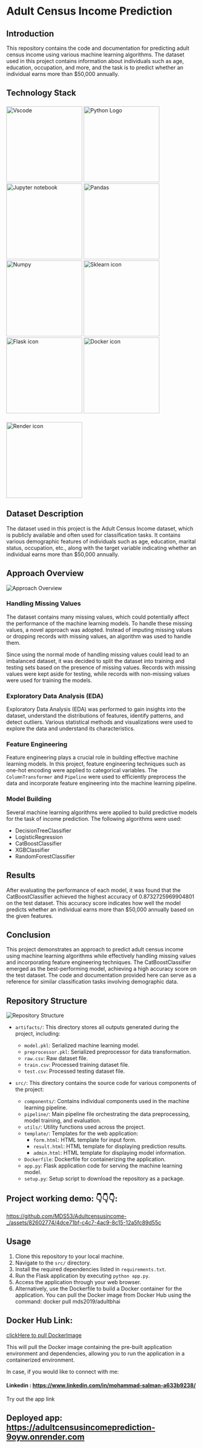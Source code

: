 
# Adult Census Income Prediction

## Introduction

This repository contains the code and documentation for predicting adult census income using various machine learning algorithms. The dataset used in this project contains information about individuals such as age, education, occupation, and more, and the task is to predict whether an individual earns more than $50,000 annually.



## Technology Stack
### 
<img src="https://github.com/MDS53/Adultcensusincome-_/assets/82602774/4a1d188d-a4bc-4d25-881d-80e6db331914" alt="Vscode" width="200"/>

<img src="https://github.com/MDS53/Adultcensusincome-_/assets/82602774/4f0730f0-0f7f-4536-af72-ca89802f8b77" alt="Python Logo" width="200"/>

<img src="https://github.com/MDS53/Adultcensusincome-_/assets/82602774/b5ab334c-4f77-4e07-9556-99c6874022e1" alt="Jupyter notebook" width="200"/>

<img src="https://github.com/MDS53/Adultcensusincome-_/assets/82602774/df040526-5e3f-4309-92a2-b092e0bfea9f" alt="Pandas" width="200"/>

<img src="https://github.com/MDS53/Adultcensusincome-_/assets/82602774/708ee0a7-f846-494b-b1ec-a22fa1bf572e" alt="Numpy" width="200"/>

<img src="https://github.com/MDS53/Adultcensusincome-_/assets/82602774/9ff1d913-4cd5-4411-a6b4-0cd66eaf6acb" alt="Sklearn icon" width="200"/>

<img src="https://github.com/MDS53/Adultcensusincome-_/assets/82602774/7b006b84-93e2-4edc-b3ff-bd0d0672b2f5" alt="Flask icon" width="200"/>

<img src="https://github.com/MDS53/Adultcensusincome-_/assets/82602774/05210c5c-bbec-4efa-a6c6-f859b2fa9121" alt="Docker icon" width="200"/>

####
<img src="https://github.com/MDS53/Adultcensusincome-_/assets/82602774/a7812838-6e90-4ecb-8122-db94b0c76a33" alt="Render icon" width="200"/>



  

## Dataset Description

The dataset used in this project is the Adult Census Income dataset, which is publicly available and often used for classification tasks. It contains various demographic features of individuals such as age, education, marital status, occupation, etc., along with the target variable indicating whether an individual earns more than $50,000 annually.

## Approach Overview
![Approach Overview](https://github.com/MDS53/Adultcensusincome-_/assets/82602774/05a0da34-9120-46f9-93ff-cb83903fa0ce)



### Handling Missing Values

The dataset contains many missing values, which could potentially affect the performance of the machine learning models. To handle these missing values, a novel approach was adopted. Instead of imputing missing values or dropping records with missing values, an algorithm was used to handle them.

Since using the normal mode of handling missing values could lead to an imbalanced dataset, it was decided to split the dataset into training and testing sets based on the presence of missing values. Records with missing values were kept aside for testing, while records with non-missing values were used for training the models.

### Exploratory Data Analysis (EDA)

Exploratory Data Analysis (EDA) was performed to gain insights into the dataset, understand the distributions of features, identify patterns, and detect outliers. Various statistical methods and visualizations were used to explore the data and understand its characteristics.

### Feature Engineering

Feature engineering plays a crucial role in building effective machine learning models. In this project, feature engineering techniques such as one-hot encoding were applied to categorical variables. The `ColumnTransformer` and `Pipeline` were used to efficiently preprocess the data and incorporate feature engineering into the machine learning pipeline.

### Model Building

Several machine learning algorithms were applied to build predictive models for the task of income prediction. The following algorithms were used:

- DecisionTreeClassifier
- LogisticRegression
- CatBoostClassifier
- XGBClassifier
- RandomForestClassifier

## Results

After evaluating the performance of each model, it was found that the CatBoostClassifier achieved the highest accuracy of 0.8732725969904801 on the test dataset. This accuracy score indicates how well the model predicts whether an individual earns more than $50,000 annually based on the given features.

## Conclusion

This project demonstrates an approach to predict adult census income using machine learning algorithms while effectively handling missing values and incorporating feature engineering techniques. The CatBoostClassifier emerged as the best-performing model, achieving a high accuracy score on the test dataset. The code and documentation provided here can serve as a reference for similar classification tasks involving demographic data.

## Repository Structure
![Repository Structure](https://github.com/MDS53/Adultcensusincome-_/assets/82602774/0537c487-2e19-443e-a204-f9151cb2450b)



- `artifacts/`: This directory stores all outputs generated during the project, including:
  - `model.pkl`: Serialized machine learning model.
  - `preprocessor.pkl`: Serialized preprocessor for data transformation.
  - `raw.csv`: Raw dataset file.
  - `train.csv`: Processed training dataset file.
  - `test.csv`: Processed testing dataset file.

- `src/`: This directory contains the source code for various components of the project:
  - `components/`: Contains individual components used in the machine learning pipeline.
  - `pipeline/`: Main pipeline file orchestrating the data preprocessing, model training, and evaluation.
  - `utils/`: Utility functions used across the project.
  - `template/`: Templates for the web application:
    - `form.html`: HTML template for input form.
    - `result.html`: HTML template for displaying prediction results.
    - `admin.html`: HTML template for displaying model information.
  - `Dockerfile`: Dockerfile for containerizing the application.
  - `app.py`: Flask application code for serving the machine learning model.
  - `setup.py`: Setup script to download the repository as a package.


## Project working demo: 👇👇👇:

https://github.com/MDS53/Adultcensusincome-_/assets/82602774/4dce71bf-c4c7-4ac9-8c15-12a5fc89d55c


## Usage

1. Clone this repository to your local machine.
2. Navigate to the `src/` directory.
3. Install the required dependencies listed in `requirements.txt`.
4. Run the Flask application by executing `python app.py`.
5. Access the application through your web browser.
6. Alternatively, use the Dockerfile to build a Docker container for the application. You can pull the Docker image from Docker Hub using the command: docker pull mds2019/adultbhai



## Docker Hub Link:
[clickHere to pull DockerImage](https://hub.docker.com/r/mds2019/adultbhai)

This will pull the Docker image containing the pre-built application environment and dependencies, allowing you to run the application in a containerized environment.


In case, if you would like to connect with me:
#### Linkedin : https://www.linkedin.com/in/mohammad-salman-a633b9238/
Try out the app link 
## Deployed app: https://adultcensusincomeprediction-9oyw.onrender.com


